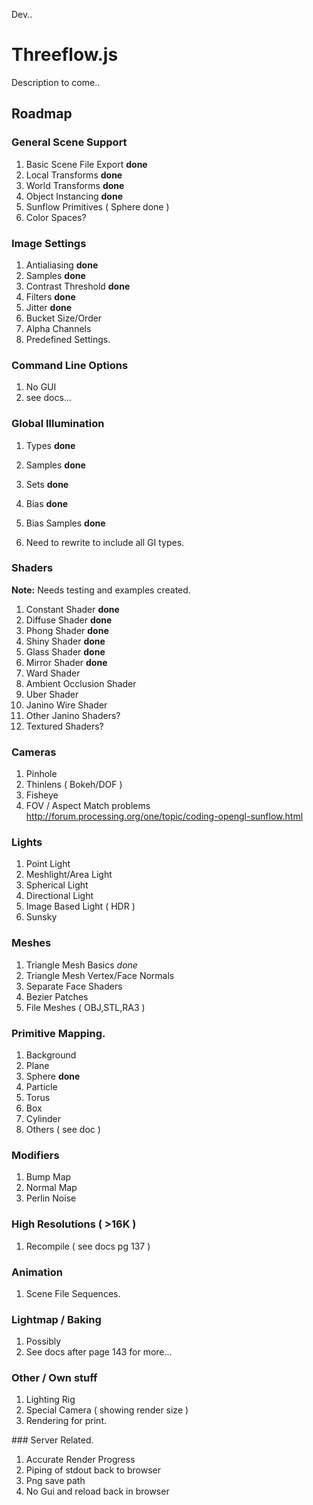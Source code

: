 Dev..

Threeflow.js
========================================
Description to come..

Roadmap
-------

### General Scene Support

1. Basic Scene File Export **done**
2. Local Transforms **done**
3. World Transforms **done**
4. Object Instancing **done**
5. Sunflow Primitives ( Sphere done )
6. Color Spaces?

### Image Settings

1. Antialiasing **done**
2. Samples **done**
3. Contrast Threshold **done**
4. Filters **done**
5. Jitter **done**
6. Bucket Size/Order
7. Alpha Channels
8. Predefined Settings.

### Command Line Options
1. No GUI
2. see docs...


### Global Illumination
1. Types **done**
2. Samples **done**
3. Sets **done**
4. Bias **done**
5. Bias Samples **done**

6. Need to rewrite to include all GI types.

### Shaders

**Note:** Needs testing and examples created.
1. Constant Shader **done**
2. Diffuse Shader **done**
3. Phong Shader **done**
4. Shiny Shader **done**
5. Glass Shader **done**
6. Mirror Shader **done**
7. Ward Shader
8. Ambient Occlusion Shader
9. Uber Shader
10. Janino Wire Shader
11. Other Janino Shaders?
11. Textured Shaders?

### Cameras

1. Pinhole
2. Thinlens ( Bokeh/DOF )
3. Fisheye
4. FOV / Aspect Match problems http://forum.processing.org/one/topic/coding-opengl-sunflow.html

### Lights

1. Point Light
2. Meshlight/Area Light
3. Spherical Light
4. Directional Light
5. Image Based Light ( HDR )
6. Sunsky

### Meshes
1. Triangle Mesh Basics *done*
2. Triangle Mesh Vertex/Face Normals
3. Separate Face Shaders
4. Bezier Patches
5. File Meshes ( OBJ,STL,RA3 )

### Primitive Mapping.
1. Background
2. Plane
3. Sphere **done**
4. Particle
5. Torus
6. Box
7. Cylinder
8. Others ( see doc )

### Modifiers
1. Bump Map
2. Normal Map
3. Perlin Noise

### High Resolutions ( >16K )
1. Recompile ( see docs pg 137 )

### Animation
1. Scene File Sequences.

### Lightmap / Baking
1. Possibly
2. See docs after page 143 for more...

### Other / Own stuff
1. Lighting Rig
2. Special Camera ( showing render size )
3. Rendering for print.

### Server Related.
1. Accurate Render Progress
2. Piping of stdout back to browser
3. Png save path
4. No Gui and reload back in browser














